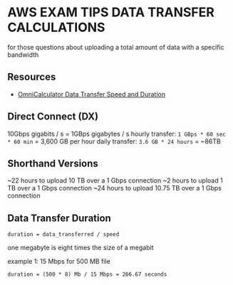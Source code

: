 # AWS EXAM TIPS DATA TRANSFER CALCULATIONS

for those questions about uploading a total amount of data with a specific bandwidth

## Resources

- [OmniCalculator Data Transfer Speed and Duration](https://www.omnicalculator.com/other/data-transfer)

## Direct Connect (DX)

10Gbps gigabits / s = 1GBps gigabytes / s
hourly transfer: `1 GBps * 60 sec * 60 min` = 3,600 GB per hour
daily transfer: `3.6 GB * 24 hours` = ~86TB

## Shorthand Versions

~22 hours to upload 10 TB over a 1 Gbps connection
~2 hours to upload 1 TB over a 1 Gbps connection
~24 hours to upload 10.75 TB over a 1 Gbps connection

## Data Transfer Duration

`duration = data_transferred / speed`

one megabyte is eight times the size of a megabit

example 1: 15 Mbps for 500 MB file

```
duration = (500 * 8) Mb / 15 Mbps = 266.67 seconds
```
